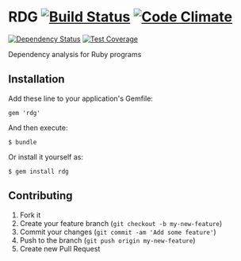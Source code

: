 # RDG [![Build Status](https://travis-ci.org/mutiny/rdg.svg?branch=master)](https://travis-ci.org/mutiny/rdg) [![Code Climate](https://codeclimate.com/github/mutiny/rdg/badges/gpa.svg)](https://codeclimate.com/github/mutiny/rdg)
[![Dependency Status](https://gemnasium.com/mutiny/rdg.svg)](https://gemnasium.com/mutiny/rdg)
[![Test Coverage](https://codeclimate.com/github/mutiny/rdg/badges/coverage.svg)](https://codeclimate.com/github/mutiny/rdg)

Dependency analysis for Ruby programs

## Installation

Add these line to your application's Gemfile:

    gem 'rdg'

And then execute:

    $ bundle

Or install it yourself as:

    $ gem install rdg

## Contributing

1. Fork it
2. Create your feature branch (`git checkout -b my-new-feature`)
3. Commit your changes (`git commit -am 'Add some feature'`)
4. Push to the branch (`git push origin my-new-feature`)
5. Create new Pull Request
